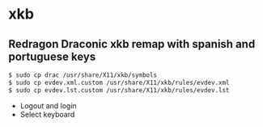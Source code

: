 # xkb

## Redragon Draconic xkb remap with spanish and portuguese keys

```bash
$ sudo cp drac /usr/share/X11/xkb/symbols
$ sudo cp evdev.xml.custom /usr/share/X11/xkb/rules/evdev.xml
$ sudo cp evdev.lst.custom /usr/share/X11/xkb/rules/evdev.lst
```

- Logout and login
- Select keyboard

